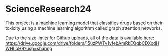 # ScienceResearch24

This project is a machine learning model that classifies drugs based on their toxicity using a machine learning algorithm called graph attention networks.

Due to the size limits for Github uploads, all of the data is available here: https://drive.google.com/drive/folders/15uzPWTv1vfebAmRkEQqbCDXodHWHLoH9?usp=sharing 
